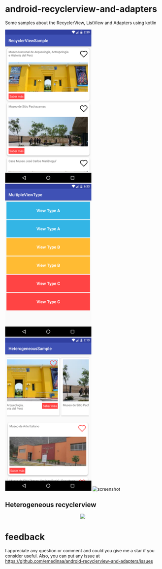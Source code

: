 # android-recyclerview-and-adapters
Some samples about the RecyclerView, ListView and Adapters using kotlin

<img src="screenshot.png" alt="screenshot" width="280"/> <img src="multiple_screenshot.png" alt="screenshot" width="280"/> <img src="heterogeneous_screenshot.png" alt="screenshot" width="280"/> <img src="multiple_selecction_screenshot.png" alt="screenshot" width="280"/>


## Heterogeneous recyclerview

<p align="center">
<img src="./heterogeneous_sample_480.gif?raw=true" height="480">
</p>

# feedback

I appreciate any question or comment and could you give me a star if you consider useful. Also, you can put any issue at https://github.com/emedinaa/android-recyclerview-and-adapters/issues

